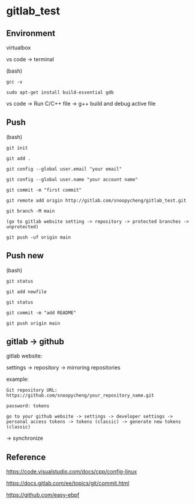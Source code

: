 # gitlab_test

## Environment

virtualbox

vs code -> terminal

(bash)

    gcc -v

    sudo apt-get install build-essential gdb

vs code -> Run C/C++ file -> g++ build and debug active file

## Push

(bash)

    git init

    git add .

    git config --global user.email "your email"

    git config --global user.name "your account name"

    git commit -m "first commit"

    git remote add origin http://gitlab.com/snoopycheng/gitlab_test.git

    git branch -M main

    (go to gitlab website setting -> repository -> protected branches -> unprotected)

    git push -uf origin main

## Push new

(bash)

    git status

    git add newfile

    git status

    git commit -m "add README"

    git push origin main

## gitlab -> github

gitlab website:

settings -> repository -> mirroring repositories

example:

    Git repository URL: https://github.com/snoopycheng/your_repository_name.git

    password: tokens

    go to your github website -> settings -> developer settings -> personal access tokens -> tokens (classic) -> generate new tokens (classic)
    

-> synchronize

## Reference

https://code.visualstudio.com/docs/cpp/config-linux

https://docs.gitlab.com/ee/topics/git/commit.html

https://github.com/easy-ebpf